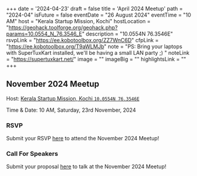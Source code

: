 +++
date = '2024-04-23'
draft = false
title = 'April 2024 Meetup'
path = "2024-04"
isFuture = false
eventDate = "26 August 2024"
eventTime = "10 AM"
host = "Kerala Startup Mission, Kochi"
hostLocation = "https://geohack.toolforge.org/geohack.php?params=10.0554_N_76.3546_E"
description = "10.0554N 76.3546E"
rsvpLink = "https://ee.kobotoolbox.org/ZZ7WnC6D"
cfpLink = "https://ee.kobotoolbox.org/T9aWLMJb"
note = "PS: Bring your laptops with SuperTuxKart installed, we'll be having a small LAN party ;) "
noteLink = "https://supertuxkart.net/"
image = ""
imageBig = ""
highlightsLink = ""
+++

## November 2024 Meetup

Host: [Kerala Startup Mission, Kochi `10.0554N 76.3546E`](https://geohack.toolforge.org/geohack.php?params=10.0554_N_76.3546_E)

Time & Date: 10 AM, Saturday, 23rd November, 2024

### RSVP

Submit your RSVP [here](https://ee.kobotoolbox.org/ZZ7WnC6D) to attend the November 2024 Meetup!

### Call For Speakers

Submit your proposal [here](https://ee.kobotoolbox.org/T9aWLMJb) to talk at the November 2024 Meetup!